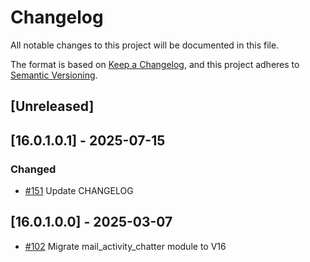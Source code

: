 # Changelog
All notable changes to this project will be documented in this file.

The format is based on [Keep a Changelog](https://keepachangelog.com/en/1.0.0/),
and this project adheres to [Semantic Versioning](https://semver.org/spec/v2.0.0.html).

## [Unreleased]
## [16.0.1.0.1] - 2025-07-15
### Changed
- [#151](https://gitlab.com/somitcoop/erp-research/odoo-helpdesk/-/merge_requests/151) Update CHANGELOG

## [16.0.1.0.0] - 2025-03-07
- [#102](https://gitlab.com/somitcoop/erp-research/odoo-helpdesk/-/merge_requests/102) Migrate mail_activity_chatter module to V16
